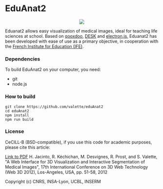 EduAnat2
======
<p align="center">
  <img src="https://www.creatis.insa-lyon.fr/~valette/public/project/eduanat2/featured_hu8684937c3e81b81cc700f0e8c08ddf0b_175994_720x0_resize_q90_lanczos.jpg">
</p>

Eduanat2 allows easy visualization of medical images, ideal for teaching life sciences at school. Based on [qooxdoo](https://www.qooxdoo.org/), [DESK](../desk) and [electron.js](https://electronjs.org/), Eduanat2 has been developed with ease of use as a primary objective, in cooperation with the [French Institute for Education (IFE)](http://acces.ens-lyon.fr/acces/thematiques/neurosciences/outils-numeriques/eduanat2-et-anapeda).

### Dependencies ###
To build EduAnat2 on your computer, you need:
* git
* node.js

### How to build
```
git clone https://github.com/valette/eduAnat2
cd eduAnat2
npm install
npm run build
```

### License ###

CeCILL-B (BSD-compatible), if you use this code for academic purposes, please cite this article:

[Link to PDF](http://hal.archives-ouvertes.fr/hal-00732335) H. Jacinto, R. Kéchichan, M. Desvignes, R. Prost, and S. Valette, "A Web Interface for 3D Visualization and Interactive Segmentation of Medical Images", 17th International Conference on 3D Web Technology (Web 3D 2012), Los-Angeles, USA, pp. 51-58, 2012

Copyright (c) CNRS, INSA-Lyon, UCBL, INSERM

